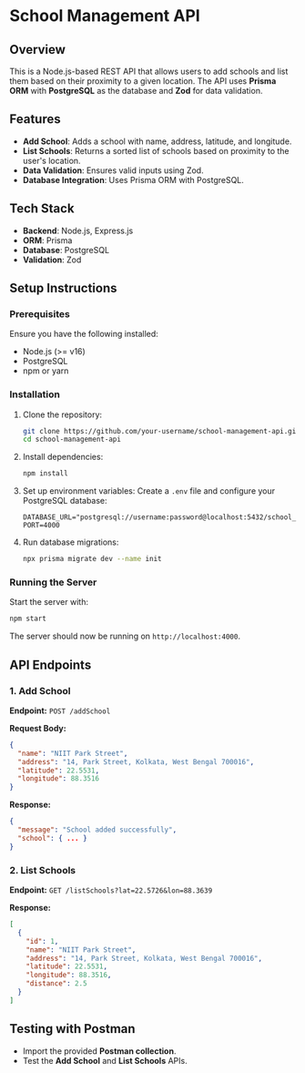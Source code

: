 # School Management API

## Overview

This is a Node.js-based REST API that allows users to add schools and list them based on their proximity to a given location. The API uses **Prisma ORM** with **PostgreSQL** as the database and **Zod** for data validation.

## Features

- **Add School**: Adds a school with name, address, latitude, and longitude.
- **List Schools**: Returns a sorted list of schools based on proximity to the user's location.
- **Data Validation**: Ensures valid inputs using Zod.
- **Database Integration**: Uses Prisma ORM with PostgreSQL.

## Tech Stack

- **Backend**: Node.js, Express.js
- **ORM**: Prisma
- **Database**: PostgreSQL
- **Validation**: Zod

## Setup Instructions

### Prerequisites

Ensure you have the following installed:

- Node.js (>= v16)
- PostgreSQL
- npm or yarn

### Installation

1. Clone the repository:
   ```sh
   git clone https://github.com/your-username/school-management-api.git
   cd school-management-api
   ```
2. Install dependencies:
   ```sh
   npm install
   ```
3. Set up environment variables:
   Create a `.env` file and configure your PostgreSQL database:
   ```env
   DATABASE_URL="postgresql://username:password@localhost:5432/school_db"
   PORT=4000
   ```
4. Run database migrations:
   ```sh
   npx prisma migrate dev --name init
   ```

### Running the Server

Start the server with:

```sh
npm start
```

The server should now be running on `http://localhost:4000`.

## API Endpoints

### 1. Add School

**Endpoint:** `POST /addSchool`

**Request Body:**

```json
{
  "name": "NIIT Park Street",
  "address": "14, Park Street, Kolkata, West Bengal 700016",
  "latitude": 22.5531,
  "longitude": 88.3516
}
```

**Response:**

```json
{
  "message": "School added successfully",
  "school": { ... }
}
```

### 2. List Schools

**Endpoint:** `GET /listSchools?lat=22.5726&lon=88.3639`

**Response:**

```json
[
  {
    "id": 1,
    "name": "NIIT Park Street",
    "address": "14, Park Street, Kolkata, West Bengal 700016",
    "latitude": 22.5531,
    "longitude": 88.3516,
    "distance": 2.5
  }
]
```

## Testing with Postman

- Import the provided **Postman collection**.
- Test the **Add School** and **List Schools** APIs.
